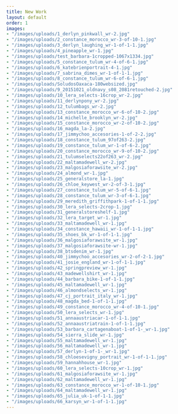```yaml
---
title: New Work
layout: default
order: 1
images:
- "/images/uploads/1_derlyn_pinkwall_wr-2.jpg"
- "/images/uploads/2_constance_morocco_wr-3-of-10-1.jpg"
- "/images/uploads/3_derlyn_laughing_wr-1-of-1-1.jpg"
- "/images/uploads/4_pineapple_wr-1.jpg"
- "/images/uploads/test_barbara-1cropped-1067x1334.jpg"
- "/images/uploads/5_constance_tulum_wr-4-of-6-1.jpg"
- "/images/uploads/6_katebrienportrait-4-1.jpg"
- "/images/uploads/7_sabrina_dimes_wr-1-of-1-1.jpg"
- "/images/uploads/8_constance_tulum_wr-6-of-6-1.jpg"
- "/images/uploads/SoludosOaxaca-180websized.jpg"
- "/images/uploads/9_20151021_oldnavy_s08_2081retouched-2.jpg"
- "/images/uploads/10_lera_selects-16crop_wr-2.jpg"
- "/images/uploads/11_derlynpony_wr-2.jpg"
- "/images/uploads/12_tulumbags_wr-2.jpg"
- "/images/uploads/13_constance_morocco_wr-6-of-10-2.jpg"
- "/images/uploads/14_michelle_brooklyn_wr-2.jpg"
- "/images/uploads/15_constance_morocco_wr-2-of-10-2.jpg"
- "/images/uploads/16_magda_la-2.jpg"
- "/images/uploads/17_jimmychoo_accesories-1-of-2-2.jpg"
- "/images/uploads/18_constance_tulum_97of263-2.jpg"
- "/images/uploads/19_constance_tulum_wr-1-of-6-2.jpg"
- "/images/uploads/20_constance_morocco_wr-9-of-10-2.jpg"
- "/images/uploads/21_tulumselects22of263_wr-2.jpg"
- "/images/uploads/22_maltamadewell_wr-2.jpg"
- "/images/uploads/23_malgosiaforawsite_wr-2.jpg"
- "/images/uploads/24_almond_wr-1.jpg"
- "/images/uploads/25_generalstore_la-1.jpg"
- "/images/uploads/26_chloe_keywest_wr-2-of-3-1.jpg"
- "/images/uploads/27_constance_tulum_wr-5-of-6-1.jpg"
- "/images/uploads/28_constance_tulum_wr-3-of-6-1.jpg"
- "/images/uploads/29_meredith_griffithpark-1-of-1-1.jpg"
- "/images/uploads/30_lera_selects-2crop-1.jpg"
- "/images/uploads/31_generalstoreshelf-1.jpg"
- "/images/uploads/32_lera_target_wr-1.jpg"
- "/images/uploads/33_maltamadewell_wr-1.jpg"
- "/images/uploads/34_constance_hawaii_wr-1-of-1-1.jpg"
- "/images/uploads/35_shoes_bk_wr-1-of-1-1.jpg"
- "/images/uploads/36_malgosiaforawsite_wr-1.jpg"
- "/images/uploads/37_malgosiaforawsite-wr-1.jpg"
- "/images/uploads/38_btsdenim_wr-1.jpg"
- "/images/uploads/40_jimmychoo_accesories_wr-2-of-2-1.jpg"
- "/images/uploads/41_josie_england_wr-1-of-1-1.jpg"
- "/images/uploads/42_springpreview_wr-1.jpg"
- "/images/uploads/43_madewellshirt_wr-1.jpg"
- "/images/uploads/44_barbara_bike-1-of-1-1.jpg"
- "/images/uploads/45_maltamadewell_wr-1.jpg"
- "/images/uploads/46_almondselects_wr-1.jpg"
- "/images/uploads/47_cj_portrait_italy_wr-1.jpg"
- "/images/uploads/48_magda_bed-1-of-1-1.jpg"
- "/images/uploads/49_constance_morocco_wr-4-of-10-1.jpg"
- "/images/uploads/50_lera_selects_wr-1.jpg"
- "/images/uploads/51_annaaustriacar-1-of-1-1.jpg"
- "/images/uploads/52_annaaustriatrain-1-of-1-1.jpg"
- "/images/uploads/53_barbara_cartagenaboat-1-of-1-_wr-1.jpg"
- "/images/uploads/54_sierra_slide_wr-1.jpg"
- "/images/uploads/55_maltamadewell_wr-1.jpg"
- "/images/uploads/56_maltamadewell_wr-1.jpg"
- "/images/uploads/57_derlyn-1-of-1-_wr-1.jpg"
- "/images/uploads/58_chloesevigny_portrait_wr-1-of-1-1.jpg"
- "/images/uploads/59_hannahhouse_wr-1.jpg"
- "/images/uploads/60_lera_selects-10crop_wr-1.jpg"
- "/images/uploads/61_malgosiaforawsite_wr-1.jpg"
- "/images/uploads/62_maltamadewell_wr-1.jpg"
- "/images/uploads/63_constance_morocco_wr-1-of-10-1.jpg"
- "/images/uploads/64_maltamadewell_wr-1.jpg"
- "/images/uploads/65_julia_uk-1-of-1-1.jpg"
- "/images/uploads/66_karsyn_wr-1-of-1-1.jpg"
---
```

